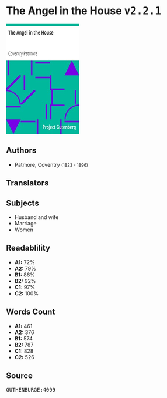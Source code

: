 # The Angel in the House <kbd>v2.2.1</kbd>

![](./cover.medium.jpg "")

## Authors


 - Patmore, Coventry <small>(1823 - 1896)</small>

## Translators



## Subjects


 - Husband and wife
 - Marriage
 - Women

## Readablility


 - **A1:** 72%
 - **A2:** 79%
 - **B1:** 86%
 - **B2:** 92%
 - **C1:** 97%
 - **C2:** 100%

## Words Count


 - **A1:** 461
 - **A2:** 376
 - **B1:** 574
 - **B2:** 787
 - **C1:** 828
 - **C2:** 526

## Source


<kbd>GUTHENBURGE:4099</kbd>
